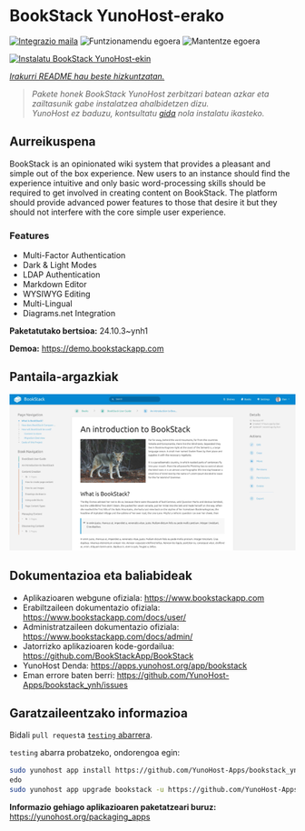 <!--
Ohart ongi: README hau automatikoki sortu da <https://github.com/YunoHost/apps/tree/master/tools/readme_generator>ri esker
EZ editatu eskuz.
-->

# BookStack YunoHost-erako

[![Integrazio maila](https://apps.yunohost.org/badge/integration/bookstack)](https://ci-apps.yunohost.org/ci/apps/bookstack/)
![Funtzionamendu egoera](https://apps.yunohost.org/badge/state/bookstack)
![Mantentze egoera](https://apps.yunohost.org/badge/maintained/bookstack)

[![Instalatu BookStack YunoHost-ekin](https://install-app.yunohost.org/install-with-yunohost.svg)](https://install-app.yunohost.org/?app=bookstack)

*[Irakurri README hau beste hizkuntzatan.](./ALL_README.md)*

> *Pakete honek BookStack YunoHost zerbitzari batean azkar eta zailtasunik gabe instalatzea ahalbidetzen dizu.*  
> *YunoHost ez baduzu, kontsultatu [gida](https://yunohost.org/install) nola instalatu ikasteko.*

## Aurreikuspena

BookStack is an opinionated wiki system that provides a pleasant and simple out of the box experience. New users to an instance should find the experience intuitive and only basic word-processing skills should be required to get involved in creating content on BookStack. The platform should provide advanced power features to those that desire it but they should not interfere with the core simple user experience.

### Features

- Multi-Factor Authentication
- Dark & Light Modes
- LDAP Authentication
- Markdown Editor
- WYSIWYG Editing
- Multi-Lingual
- Diagrams.net Integration


**Paketatutako bertsioa:** 24.10.3~ynh1

**Demoa:** <https://demo.bookstackapp.com>

## Pantaila-argazkiak

![BookStack(r)en pantaila-argazkia](./doc/screenshots/screenshot.png)

## Dokumentazioa eta baliabideak

- Aplikazioaren webgune ofiziala: <https://www.bookstackapp.com>
- Erabiltzaileen dokumentazio ofiziala: <https://www.bookstackapp.com/docs/user/>
- Administratzaileen dokumentazio ofiziala: <https://www.bookstackapp.com/docs/admin/>
- Jatorrizko aplikazioaren kode-gordailua: <https://github.com/BookStackApp/BookStack>
- YunoHost Denda: <https://apps.yunohost.org/app/bookstack>
- Eman errore baten berri: <https://github.com/YunoHost-Apps/bookstack_ynh/issues>

## Garatzaileentzako informazioa

Bidali `pull request`a [`testing` abarrera](https://github.com/YunoHost-Apps/bookstack_ynh/tree/testing).

`testing` abarra probatzeko, ondorengoa egin:

```bash
sudo yunohost app install https://github.com/YunoHost-Apps/bookstack_ynh/tree/testing --debug
edo
sudo yunohost app upgrade bookstack -u https://github.com/YunoHost-Apps/bookstack_ynh/tree/testing --debug
```

**Informazio gehiago aplikazioaren paketatzeari buruz:** <https://yunohost.org/packaging_apps>
